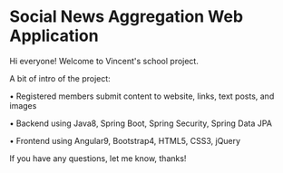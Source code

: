 # Social News Aggregation Web Application

Hi everyone! Welcome to Vincent's school project.

A bit of intro of the project:

•	Registered members submit content to website, links, text posts, and images

•	Backend using Java8, Spring Boot, Spring Security, Spring Data JPA

•	Frontend using Angular9, Bootstrap4, HTML5, CSS3, jQuery

If you have any questions, let me know, thanks!
